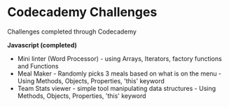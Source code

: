 # Codecademy Challenges
Challenges completed through Codecademy

**Javascript (completed)**
 - Mini linter (Word Processor) - using Arrays, Iterators, factory functions and Functions
 - Meal Maker - Randomly picks 3 meals based on what is on the menu - Using Methods, Objects, Properties, 'this' keyword
 - Team Stats viewer - simple tool manipulating data structures - Using Methods, Objects, Properties, 'this' keyword
